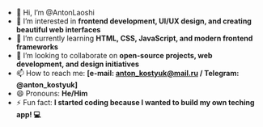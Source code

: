 - 👋 Hi, I’m @AntonLaoshi  
- 👀 I’m interested in **frontend development, UI/UX design, and creating beautiful web interfaces**  
- 🌱 I’m currently learning **HTML, CSS, JavaScript, and modern frontend frameworks**  
- 💞️ I’m looking to collaborate on **open-source projects, web development, and design initiatives**  
- 📫 How to reach me: **[e-mail: anton_kostyuk@mail.ru / Telegram: @anton_kostyuk]**  
- 😄 Pronouns: **He/Him** 
- ⚡ Fun fact: **I started coding because I wanted to build my own teching app! 💻**  

<!---
AntonLaoshi/AntonLaoshi is a ✨ special ✨ repository because its `README.md` (this file) appears on your GitHub profile.
You can click the Preview link to take a look at your changes.
--->
